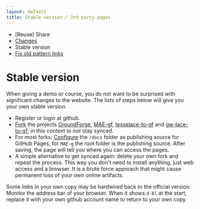 ```yaml
---
layout: default
title: Stable version / 3rd party pages
---
```


* [Reuse] Share
* [Changes](Changes)
* Stable version
* [Fix old pattern links](Fix-Old-Links)

Stable version
==============

When giving a demo or course, you do not want to be surprised with significant changes to the website.
The lists of steps below will give you your own stable version.

* Register or login at github.
* [Fork] the projects
  [GroundForge](https://github.com/d-bl/GroundForge),
  [MAE-gf](https://github.com/d-bl/MAE-gf),
  [tesselace-to-gf](https://github.com/d-bl/tesselace-to-gf) and
  [gw-lace-to-gf](https://github.com/d-bl/gw-lace-to-gf);
  in this context to _not_ stay synced.
* For most forks: [Configure] the `/docs` folder as publishing source for GitHub Pages,
  for `MAE-g` the root folder is the publishing source.
  After saving, the page will tell you where you can access the pages.
* A simple alternative to get synced again:
  delete your own fork and repeat the process.
  This way you don't need to install anything, just web access and a browser.
  It is a brute force approach that might cause permanent loss of your own online artifacts.

[Configure]: https://help.github.com/en/articles/configuring-a-publishing-source-for-github-pages
[Fork]: https://help.github.com/en/articles/fork-a-repo#fork-an-example-repository

Some links in your own copy may be hardwired back to the official version.
Monitor the address bar of your browser.
When it shows `d-bl` at the start, replace it with your own github account name to return to your own copy.
